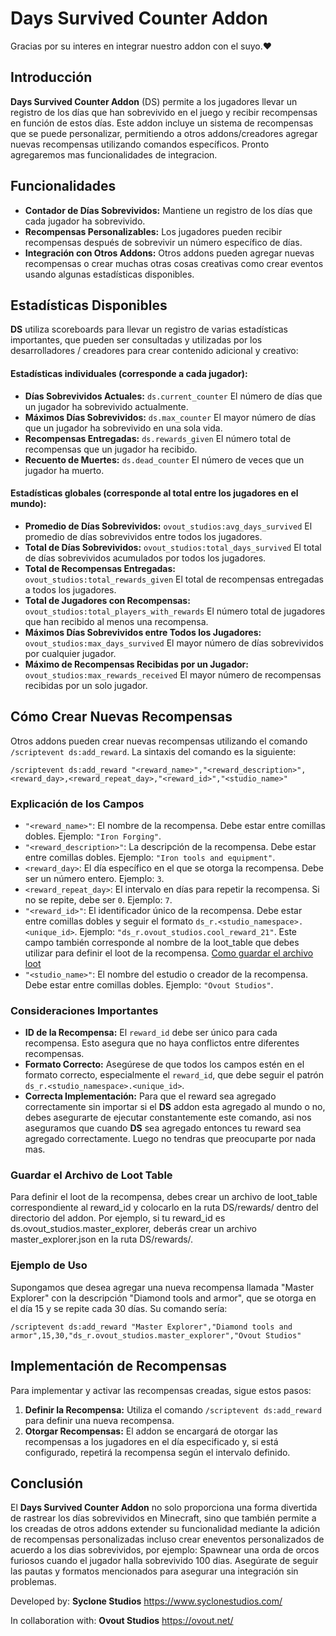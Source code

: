 # Days Survived Counter Addon

Gracias por su interes en integrar nuestro addon con el suyo.❤️ 

## Introducción

**Days Survived Counter Addon** (DS) permite a los jugadores llevar un registro de los días que han sobrevivido en el juego y recibir recompensas en función de estos días. Este addon incluye un sistema de recompensas que se puede personalizar, permitiendo a otros addons/creadores agregar nuevas recompensas utilizando comandos específicos. Pronto agregaremos mas funcionalidades de integracion.

## Funcionalidades

- **Contador de Días Sobrevividos:** Mantiene un registro de los días que cada jugador ha sobrevivido.
- **Recompensas Personalizables:** Los jugadores pueden recibir recompensas después de sobrevivir un número específico de días.
- **Integración con Otros Addons:** Otros addons pueden agregar nuevas recompensas o crear muchas otras cosas creativas como crear eventos usando algunas estadísticas disponibles.

## Estadísticas Disponibles
**DS** utiliza scoreboards para llevar un registro de varias estadísticas importantes, que pueden ser consultadas y utilizadas por los desarrolladores / creadores para crear contenido adicional y creativo:
#### Estadísticas individuales (corresponde a cada jugador):
- **Días Sobrevividos Actuales:** `ds.current_counter` El número de días que un jugador ha sobrevivido actualmente.
- **Máximos Días Sobrevividos:** `ds.max_counter` El mayor número de días que un jugador ha sobrevivido en una sola vida.
- **Recompensas Entregadas:** `ds.rewards_given` El número total de recompensas que un jugador ha recibido.
- **Recuento de Muertes:** `ds.dead_counter` El número de veces que un jugador ha muerto.
#### Estadísticas globales (corresponde al total entre los jugadores en el mundo):
- **Promedio de Días Sobrevividos:** `ovout_studios:avg_days_survived` El promedio de días sobrevividos entre todos los jugadores.
- **Total de Días Sobrevividos:** `ovout_studios:total_days_survived` El total de días sobrevividos acumulados por todos los jugadores.
- **Total de Recompensas Entregadas:** `ovout_studios:total_rewards_given` El total de recompensas entregadas a todos los jugadores.
- **Total de Jugadores con Recompensas:** `ovout_studios:total_players_with_rewards` El número total de jugadores que han recibido al menos una recompensa.
- **Máximos Días Sobrevividos entre Todos los Jugadores:** `ovout_studios:max_days_survived` El mayor número de días sobrevividos por cualquier jugador.
- **Máximo de Recompensas Recibidas por un Jugador:** `ovout_studios:max_rewards_received` El mayor número de recompensas recibidas por un solo jugador.

## Cómo Crear Nuevas Recompensas

Otros addons pueden crear nuevas recompensas utilizando el comando `/scriptevent ds:add_reward`. La sintaxis del comando es la siguiente:

`/scriptevent ds:add_reward "<reward_name>","<reward_description>",<reward_day>,<reward_repeat_day>,"<reward_id>","<studio_name>"`

### Explicación de los Campos

- `"<reward_name>"`: El nombre de la recompensa. Debe estar entre comillas dobles. Ejemplo: `"Iron Forging"`.
- `"<reward_description>"`: La descripción de la recompensa. Debe estar entre comillas dobles. Ejemplo: `"Iron tools and equipment"`.
- `<reward_day>`: El día específico en el que se otorga la recompensa. Debe ser un número entero. Ejemplo: `3`.
- `<reward_repeat_day>`: El intervalo en días para repetir la recompensa. Si no se repite, debe ser `0`. Ejemplo: `7`.
- `"<reward_id>"`: El identificador único de la recompensa. Debe estar entre comillas dobles y seguir el formato `ds_r.<studio_namespace>.<unique_id>`. Ejemplo: `"ds_r.ovout_studios.cool_reward_21"`. Este campo también corresponde al nombre de la loot_table que debes utilizar para definir el loot de la recompensa. [Como guardar el archivo loot](#save_loot_folder)
- `"<studio_name>"`: El nombre del estudio o creador de la recompensa. Debe estar entre comillas dobles. Ejemplo: `"Ovout Studios"`.

### Consideraciones Importantes

- **ID de la Recompensa:** El `reward_id` debe ser único para cada recompensa. Esto asegura que no haya conflictos entre diferentes recompensas.
- **Formato Correcto:** Asegúrese de que todos los campos estén en el formato correcto, especialmente el `reward_id`, que debe seguir el patrón `ds_r.<studio_namespace>.<unique_id>`.
- **Correcta Implementación:** Para que el reward sea agregado correctamente sin importar si el **DS** addon esta agregado al mundo o no, debes asegurarte de ejecutar constantemente este comando, asi nos aseguramos que cuando **DS** sea agregado entonces tu reward sea agregado correctamente. Luego no tendras que preocuparte por nada mas.

### <a name="save_loot_folder"></a>Guardar el Archivo de Loot Table
Para definir el loot de la recompensa, debes crear un archivo de loot_table correspondiente al reward_id y colocarlo en la ruta DS/rewards/ dentro del directorio del addon. Por ejemplo, si tu reward_id es ds.ovout_studios.master_explorer, deberás crear un archivo master_explorer.json en la ruta DS/rewards/.

### Ejemplo de Uso

Supongamos que desea agregar una nueva recompensa llamada "Master Explorer" con la descripción "Diamond tools and armor", que se otorga en el día 15 y se repite cada 30 días. Su comando sería:

`/scriptevent ds:add_reward "Master Explorer","Diamond tools and armor",15,30,"ds_r.ovout_studios.master_explorer","Ovout Studios"`

## Implementación de Recompensas

Para implementar y activar las recompensas creadas, sigue estos pasos:

1. **Definir la Recompensa:** Utiliza el comando `/scriptevent ds:add_reward` para definir una nueva recompensa.
2. **Otorgar Recompensas:** El addon se encargará de otorgar las recompensas a los jugadores en el día especificado y, si está configurado, repetirá la recompensa según el intervalo definido.


## Conclusión

El **Days Survived Counter Addon** no solo proporciona una forma divertida de rastrear los días sobrevividos en Minecraft, sino que también permite a los creadas de otros addons extender su funcionalidad mediante la adición de recompensas personalizadas incluso crear eneventos personalizados de acuerdo a los dias sobrevividos, por ejemplo: Spawnear una orda de orcos furiosos cuando el jugador halla sobrevivido 100 dias. Asegúrate de seguir las pautas y formatos mencionados para asegurar una integración sin problemas.


Developed by: **Syclone Studios** https://www.syclonestudios.com/

In collaboration with: **Ovout Studios** https://ovout.net/
